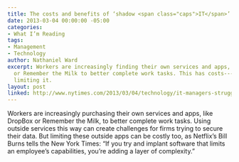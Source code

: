 ```yaml
---
title: The costs and benefits of ‘shadow <span class="caps">IT</span>’
date: 2013-03-04 00:00:00 -05:00
categories:
- What I’m Reading
tags:
- Management
- Technology
author: Nathaniel Ward
excerpt: Workers are increasingly finding their own services and apps, like DropBox
  or Remember the Milk to better complete work tasks. This has costs---and so does
  limiting it.
layout: post
linked: http://www.nytimes.com/2013/03/04/technology/it-managers-struggle-to-contain-corporate-data-in-the-mobile-age.html?_r=0
---
```


Workers are increasingly purchasing their own services and apps, like DropBox or Remember the Milk, to better complete work tasks. Using outside services this way can create challenges for firms trying to secure their data. But limiting these outside apps can be costly too, as Netflix’s Bill Burns tells the New York Times: “If you try and implant software that limits an employee’s capabilities, you’re adding a layer of complexity.”
